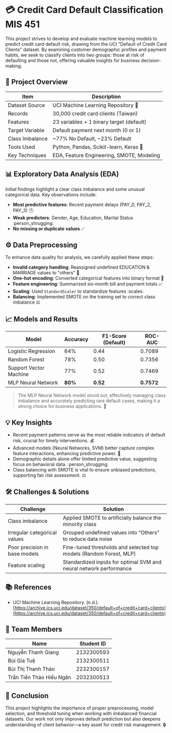 # :credit_card: Credit Card Default Classification MIS 451

This project strives to develop and evaluate machine learning models to predict credit card default risk, drawing from the UCI "Default of Credit Card Clients" dataset. By examining customer demographic profiles and payment habits, we seek to classify clients into two groups: those at risk of defaulting and those not, offering valuable insights for business decision-making.

## :rocket: Project Overview

| Item                        | Description                                |
|-----------------------------|--------------------------------------------|
| Dataset Source              | UCI Machine Learning Repository :link:     |
| Records                     | 30,000 credit card clients (Taiwan)        |
| Features                    | 23 variables + 1 binary target (default)   |
| Target Variable             | Default payment next month (0 or 1)        |
| Class Imbalance             | ~77% No Default, ~23% Default              |
| Tools Used                  | Python, Pandas, Scikit-learn, Keras :snake:|
| Key Techniques              | EDA, Feature Engineering, SMOTE, Modeling  |

## :bar_chart: Exploratory Data Analysis (EDA)

Initial findings highlight a clear class imbalance and some unusual categorical data. Key observations include:

- **Most predictive features**: Recent payment delays (PAY_0, PAY_2, PAY_3) :clock1:
- **Weak predictors**: Gender, Age, Education, Marital Status :person_shrugging:
- **No missing or duplicate values** :white_check_mark:

## :gear: Data Preprocessing

To enhance data quality for analysis, we carefully applied these steps:

- **Invalid category handling**: Reassigned undefined EDUCATION & MARRIAGE values to "others" :wrench:
- **One-hot encoding**: Converted categorical features into binary format :1234:
- **Feature engineering**: Summarized six-month bill and payment totals :chart_with_upwards_trend:
- **Scaling**: Used `StandardScaler` to standardize features :scales:
- **Balancing**: Implemented SMOTE on the training set to correct class imbalance :balance_scale:

## :chart_with_upwards_trend: Models and Results

| Model                  | Accuracy | F1-Score (Default) | ROC-AUC |
|------------------------|----------|--------------------|---------|
| Logistic Regression    | 64%      | 0.44               | 0.7089  |
| Random Forest          | 78%      | 0.50               | 0.7356  |
| Support Vector Machine | 77%      | 0.52               | 0.7469  |
| MLP Neural Network     | **80%**  | **0.52**           | **0.7572** |

> The MLP Neural Network model stood out, effectively managing class imbalance and accurately predicting rare default cases, making it a strong choice for business applications. :star2:

## :bulb: Key Insights

- Recent payment patterns serve as the most reliable indicators of default risk, crucial for timely interventions. :moneybag:
- Advanced models (Neural Networks, SVM) better capture complex feature interactions, enhancing predictive power. :brain:
- Demographic details alone offer limited predictive value, suggesting focus on behavioral data. :person_shrugging:
- Class balancing with SMOTE is vital to ensure unbiased predictions, supporting fair risk assessment. :balance_scale:

## :hammer_and_wrench: Challenges & Solutions

| Challenge                      | Solution                                                              |
|-------------------------------|-----------------------------------------------------------------------|
| Class imbalance               | Applied SMOTE to artificially balance the minority class              |
| Irregular categorical values  | Grouped undefined values into “Others” to reduce data noise           |
| Poor precision in base models | Fine-tuned thresholds and selected top models (Random Forest, MLP)    |
| Feature scaling               | Standardized inputs for optimal SVM and neural network performance    |

## :books: References

- UCI Machine Learning Repository. (n.d.).  
  [https://archive.ics.uci.edu/dataset/350/default+of+credit+card+clients](https://archive.ics.uci.edu/dataset/350/default+of+credit+card+clients)

## :busts_in_silhouette: Team Members

| Name                      | Student ID     |
|---------------------------|----------------|
| Nguyễn Thanh Giang        | 2132300593     |
| Bùi Gia Tuệ               | 2132300511     |
| Bùi Thị Thanh Thảo        | 2232300157     |
| Trần Tiến Thảo Hiếu Ngân  | 2032300513     |

## :tada: Conclusion

This project highlights the importance of proper preprocessing, model selection, and threshold tuning when working with imbalanced financial datasets. Our work not only improves default prediction but also deepens understanding of client behavior—a key asset for credit risk management. :lock:



